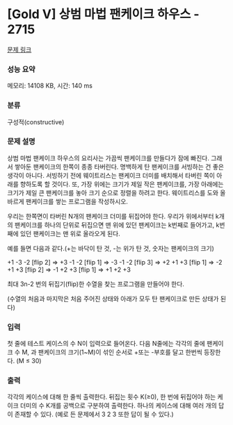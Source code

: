 # [Gold V] 상범 마법 팬케이크 하우스 - 2715 

[문제 링크](https://www.acmicpc.net/problem/2715) 

### 성능 요약

메모리: 14108 KB, 시간: 140 ms

### 분류

구성적(constructive)

### 문제 설명

<p>
	상범 마법 팬케이크 하우스의 요리사는 가끔씩 팬케이크를 만들다가 잠에 빠진다. 그래서 쌓아둔 팬케이크의 한쪽이 종종 타버린다. 명백하게 탄 팬케이크를 서빙하는 건 좋은 생각이 아니다. 서빙하기 전에 웨이트리스는 팬케이크 더미를 배치해서 타버린 쪽이 아래를 향하도록 할 것이다. 또, 가장 위에는 크기가 제일 작은 팬케이크를, 가장 아래에는 크기가 제일 큰 팬케이크를 놓아 크기 순으로 정렬을 하려고 한다. 웨이트리스를 도와 올바르게 팬케이크를 쌓는 프로그램을 작성하시오.</p>

<p>
	우리는 한쪽면이 타버린 N개의 팬케이크 더미를 뒤집어야 한다. 우리가 위에서부터 k개의 팬케이크를 하나의 단위로 뒤집으면 맨 위에 있던 팬케이크는 k번째로 들어가고, k번째에 있던 팬케이크는 맨 위로 올라오게 된다.</p>

<p>
	예를 들면 다음과 같다.(+는 바닥이 탄 것, -는 위가 탄 것, 숫자는 팬케이크의 크기)</p>
<p>
	+1 -3 -2 [flip 2] => +3 -1 -2 [flip 1] => -3 -1 -2 [flip 3] => +2 +1 +3 [flip 1] => -2 +1 +3 [flip 2] => -1 +2 +3 [flip 1] => +1 +2 +3</p>

<p>
	최대 3n-2 번의 뒤집기(flip)한 수열을 찾는 프로그램을 만들어야 한다.</p>
<p>
	(수열의 처음과 마지막은 처음 주어진 상태와 아래가 모두 탄 팬케이크로 만든 상태가 된다)</p>

### 입력 

 <p>
	첫 줄에 테스트 케이스의 수 N이 입력으로 들어온다. 다음 N줄에는 각각의 줄에 팬케이크 수 M, 과 팬케이크의 크기(1~M)이 섞인 순서로 +또는 -부호를 달고 한번씩 등장한다. (M ≤ 30)</p>

### 출력 

 <p>
	각각의 케이스에 대해 한 줄씩 출력한다. 뒤집는 횟수 K(≥0), 한 번에 뒤집어야 하는 케이크 더미의 수 K개를 공백으로 구분하여 출력한다. 하나의 케이스에 대해 여러 개의 답이 존재할 수 있다. (예로 든 문제에서 3 2 3 또한 답이 될 수 있다.)</p>


